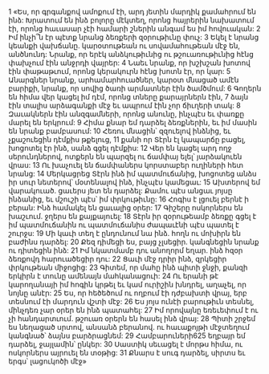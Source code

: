 1 «Ես, որ գրգանքով ամոքում էի, արդ յետին մարդիկ քամահրում են ինձ:
Խրատում են ինձ բոլորը մէկտեղ,
որոնց հայրերին նախատում էի, որոնց հաւասար չէի համարի շներին անգամ ես իմ հովուական:
2 Իմ ինչի՞ն էր պէտք նրանց ձեռքերի զօրութիւնը փուչ:
3 Եկել է նրանց կեանքի վախճանը. կարօտութեան ու սովամահութեան մէջ են, անծնունդ:
Նրանք, որ երէկ անձկութիւնից ու թշուառութիւնից
հէնց փախչում էին անջրդի վայրեր:
4 Նաեւ նրանք, որ խշխշան խոտով էին փաթաթւում,
որոնց կերակուրն հէնց խոտն էր, որ կար:
5 Անարգներ նրանք, արհամարհուածներ,
կարօտ մնացած ամէն բարիքի,
նրանք, որ սովից ծառի արմատներ էին ծամծմում:
6 Գողերն են հիմա վեր կացել իմ դէմ,
որոնց տները քարայրներն էին,
7 ձայն էին տալիս արձագանքի մէջ
եւ ապրում էին չոր ճիւղերի տակ:
8 Զաւակներն էին անզգամների,
որոնց անունը, ինչպէս եւ փառքը
մարել են երկրում:
9 Հիմա քնար եմ դարձել ձեռքներին,
եւ իմ մասին են նրանք բամբասում:
10 Հեռու մնացին՝ զզուելով ինձնից,
եւ չքաշուեցին դէմքիս թքելուց,
11 քանի որ Տէրն էլ կապարճը բացել, խոցոտել էր ինձ,
սանձ գցել դէմքիս:
12 Վեր են կացել արդ ողջ սերունդներով,
ոտքերն են պարզել ու ճամփայ ելել՝ յարձակուեն վրաս:
13 Ու խաչուել են ճամփաներս կորստաբեր ուղիների հետ նրանց:
14 Մերկացրեց Տէրն ինձ իմ պատմուճանից,
խոցոտեց անձս իր սուր նետերով՝
մօտենալով ինձ, ինչպէս կամեցաւ:
15 Ախտերով եմ վարակուած.
ցաւերս յետ են դարձել:
Քամու պէս անցաւ յոյսը ինձանից,
եւ մշուշի պէս՝ իմ փրկութիւնը:
16 Հոգիս է լցուել բերնէ ի բերան:
Ինձ համակել են ցաւալից օրեր:
17 Գիշերը ոսկորներս են խաշւում. ջղերս են քայքայուել:
18 Տէրն իր զօրութեամբ ձեռքը գցել է իմ պատմուճանին
ու պատմուճանիս ժապաւէնի պէս պատել է շուրջս:
19 Մի կաւի տեղ է ընդունում նա ինձ.
հողն ու մոխիրն են բաժինս դարձել:
20 Քեզ դիմեցի ես, բայց չլսեցիր.
կանգնեցին նրանք ու դիտեցին ինձ:
21 Իմ նկատմամբ դու անողորմ եղար. ինձ հզօր ձեռքովդ հարուածեցիր դու:
22 Ցաւի մէջ դրիր ինձ, զրկեցիր փրկութեան միջոցից:
23 Գիտեմ, որ մահը ինձ պիտի ջնջի,
քանզի երկիրն է տունը ամենայն մահկանացուի:
24 Ու երանի թէ կարողանայի իմ հոգին կրթել
եւ կամ ուրիշին խնդրել, աղաչել, որ նոյնը անէր:
25 Ես, որ հեծեծում ու ողբում էի դժբախտի վրայ,
երբ տեսնում էի մարդուն վշտի մէջ:
26 Ես յոյս ունէի բարութիւն տեսնել,
մինչդեռ չար օրեր են ինձ պատահել:
27 Իմ որովայնը եռեւեփում է ու չի հանդարտւում.
թշուառ օրերն են հասել ինձ վրայ:
28 Պիտի շրջեմ ես նեղացած սրտով, անսանձ բերանով.
ու հաւաքոյթի մէջտեղում կանգնած՝ ձայնս բարձրացնեմ:
29 Համբարուների625 եղբայր եմ դարձել, ջայլամին՝ ընկեր:
30 Սաստիկ սեւացել է մորթս հիմա,
ու ոսկորներս այրուել են տօթից:
31 Քնարս է սուգ դարձել,
սիրտս եւ երգս՝ լացուկոծի մէջ»
